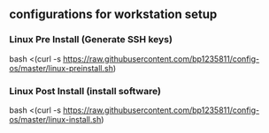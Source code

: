 ## configurations for workstation setup

### Linux Pre Install (Generate SSH keys)

bash <(curl -s https://raw.githubusercontent.com/bp1235811/config-os/master/linux-preinstall.sh)

### Linux Post Install (install software)

bash <(curl -s https://raw.githubusercontent.com/bp1235811/config-os/master/linux-install.sh)
